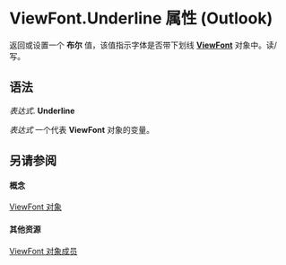 
# ViewFont.Underline 属性 (Outlook)

返回或设置一个 **布尔** 值，该值指示字体是否带下划线 **[ViewFont](cbd7c6ce-f49a-1627-0ad9-a019911fb47b.md)** 对象中。读/写。


## 语法

 _表达式_. **Underline**

 _表达式_ 一个代表 **ViewFont** 对象的变量。


## 另请参阅


#### 概念


[ViewFont 对象](cbd7c6ce-f49a-1627-0ad9-a019911fb47b.md)
#### 其他资源


[ViewFont 对象成员](7ab1bdba-8b1e-a516-f44c-d6e91d56e4d3.md)